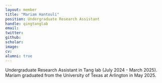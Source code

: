 ```yaml
---
layout: member
title: "Mariam Hantouli"
position: Undergraduate Research Assistant
handle: qingtanglab
email: 
twitter:
github: 
scholar: 
image: 
cv: 
alumni: true
---
```

Undergraduate Research Assistant in Tang lab (July 2024 - March 2025). Mariam graduated from the University of Texas at Arlington in May 2025.



